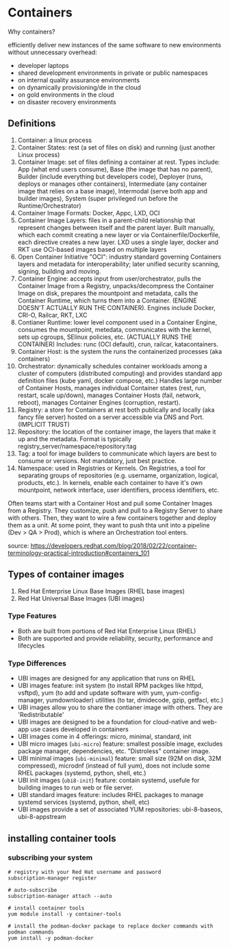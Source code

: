 # Containers

Why containers?

efficiently deliver new instances of the same software to new environments without unnecessary overhead:
- developer laptops
- shared development environments in private or public namespaces
- on internal quality assurance environments 
- on dynamically provisioning/de in the cloud
- on gold environments in the cloud
- on disaster recovery environments

## Definitions
1. Container: a linux process
1. Container States: rest (a set of files on disk) and running (just another Linux process)
1. Container Image: set of files defining a container at rest. Types include: App (what end users consume), Base (the image that has no parent), Builder (include everything but developers code), Deployer (runs, deploys or manages other containers), Intermediate (any container image that relies on a base image), Intermodal (serve both app and builder images), System (super privileged run before the Runtime/Orchestrator)
1. Container Image Formats: Docker, Appc, LXD, OCI
1. Container Image Layers: files in a parent-child relationship that represent changes between itself and the parent layer. Built manually, which each commit creating a new layer or via Containerfile/Dockerfile, each directive creates a new layer. LXD uses a single layer, docker and RKT use OCI-based images based on multiple layers
1. Open Container Initiative "OCI": industry standard governing Containers layers and metadata for interoperability; later unified security scanning, signing, building and moving.
1. Container Engine: accepts input from user/orchestrator, pulls the Container Image from a Registry, unpacks/decompress the Container Image on disk, prepares the mountpoint and metadata, calls the Container Runtime, which turns them into a Container. (ENGINE DOESN'T ACTUALLY RUN THE CONTAINER). Engines include Docker, CRI-O, Railcar, RKT, LXC
1. Contianer Runtime: lower level component used in a Container Engine, consumes the mountpoint, metedata, communicates with the kernel, sets up cgroups, SElinux policies, etc. (ACTUALLY RUNS THE CONTAINER) Includes: runc (OCI default), crun, railcar, katacontainers. 
1. Container Host: is the system the runs the containerized processes (aka containers)
1. Orchestrator: dynamically schedules container workloads among a cluster of computers (distributed computing) and provides standard app definition files (kube yaml, docker compose, etc.) Handles large number of Container Hosts, manages individual Container states (rest, run, restart, scale up/down), manages Container Hosts (fail, network, reboot), manages Container Engines (corruption, restart).  
1. Registry: a store for Containers at rest both publically and locally (aka fancy file server) hosted on a server accessible via DNS and Port. (IMPLICIT TRUST)
1. Repository: the location of the container image, the layers that make it up and the metadata. Format is typically registry_server/namespace/repository:tag
1. Tag: a tool for image builders to communicate which layers are best to consume or versions. Not mandatory, just best practice.
1. Namespace: used in Registries or Kernels. On Registries, a tool for separating groups of repositories (e.g. username, organization, logical, products, etc.). In kernels, enable each container to have it's own mountpoint, network interface, user identifiers, process identifiers, etc. 

Often teams start with a Container Host and pull some Container Images from a Registry. They customize, push and pull to a Registry Server to share with others. Then, they want to wire a few containers together and deploy them as a unit. At some point, they want to push thta unit into a pipeline (Dev > QA > Prod), which is where an Orchestration tool enters. 

source: https://developers.redhat.com/blog/2018/02/22/container-terminology-practical-introduction#containers_101

## Types of container images
1. Red Hat Enterprise Linux Base Images (RHEL base images)
1. Red Hat Universal Base Images (UBI images)

### Type Features
- Both are built from portions of Red Hat Enterprise Linux (RHEL)
- Both are supported and provide reliability, security, performance and lifecycles

### Type Differences
- UBI images are designed for any application that runs on RHEL
- UBI images feature: init system (to install RPM packges like httpd, vsftpd), yum (to add and update software with yum, yum-config-manager, yumdownloader) utilities (to tar, dmidecode, gzip, getfacl, etc.)
- UBI images allow you to share the contianer image with others. They are 'Redistributable'
- UBI images are designed to be a foundation for cloud-native and web-app use cases developed in containers
- UBI images come in 4 offerings: micro, minimal, standard, init
- UBI micro images (`ubi-micro`) feature: smallest possible image, excludes package manager, dependencies, etc. "Distroless" container image.
- UBI minimal images (`ubi-minimal`) feature: small size (92M on disk, 32M compressed), microdnf (instead of full yum), does not include some RHEL packages (systemd, python, shell, etc.)
- UBI init images (`ubi8-init`) feature: contain systemd, usefule for building images to run web or file server.
- UBI standard images feature: includes RHEL packages to manage systemd services (systemd, python, shell, etc)
- UBI images provide a set of associated YUM repositories: ubi-8-baseos, ubi-8-appstream

## installing container tools

### subscribing your system

```
# registry with your Red Hat username and password
subscription-manager register

# auto-subscribe
subscription-manager attach --auto

# install container tools
yum module install -y container-tools

# install the podman-docker package to replace docker commands with podman commands
yum install -y podman-docker
```

